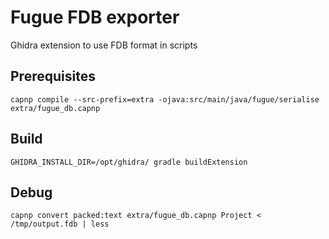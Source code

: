 # Fugue FDB exporter

Ghidra extension to use FDB format in scripts

## Prerequisites

```
capnp compile --src-prefix=extra -ojava:src/main/java/fugue/serialise extra/fugue_db.capnp
```

## Build

```
GHIDRA_INSTALL_DIR=/opt/ghidra/ gradle buildExtension
```

## Debug

```
capnp convert packed:text extra/fugue_db.capnp Project < /tmp/output.fdb | less
```
